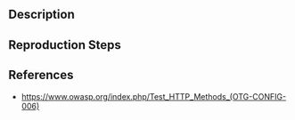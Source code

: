 ## Description


## Reproduction Steps


## References

- https://www.owasp.org/index.php/Test_HTTP_Methods_(OTG-CONFIG-006)


